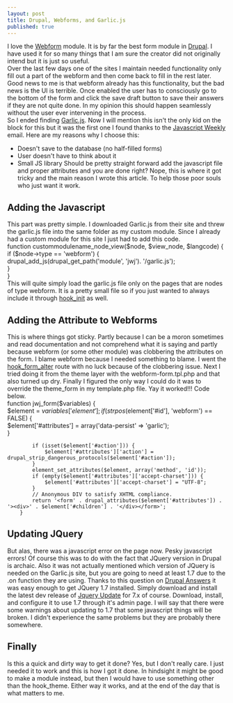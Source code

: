 ```yaml
---
layout: post
title: Drupal, Webforms, and Garlic.js
published: true
---
```

I love the [Webform](http://drupal.org/project/webform) module. It is by far the best form module in [Drupal](http://drupal.org/). I have used it for so many things that I am sure the creator did not originally intend but it is just so useful.  
Over the last few days one of the sites I maintain needed functionality only fill out a part of the webform and then come back to fill in the rest later. Good news to me is that webform already has this functionality, but the bad news is the UI is terrible. Once enabled the user has to consciously go to the bottom of the form and click the save draft button to save their answers if they are not quite done. In my opinion this should happen seamlessly without the user ever intervening in the process.  
So I ended finding [Garlic.js](http://garlicjs.org). Now I will mention this isn't the only kid on the block for this but it was the first one I found thanks to the [Javascript Weekly](http://javascriptweekly.com) email. Here are my reasons why I choose this:
* Doesn't save to the database (no half-filled forms)
* User doesn't have to think about it
* Small JS library
Should be pretty straight forward add the javascript file and proper attributes and you are done right? Nope, this is where it got tricky and the main reason I wrote this article. To help those poor souls who just want it work.

## Adding the Javascript
This part was pretty simple. I downloaded Garlic.js from their site and threw the garlic.js file into the same folder as my custom module. Since I already had a custom module for this site I just had to add this code.  
    function custommodulename_node_view($node, $view_node, $langcode) {  
	    if ($node->type == 'webform') {  
		  	drupal_add_js(drupal_get_path('module', 'jwj'). '/garlic.js');  
			}  
		}  
This will quite simply load the garlic.js file only on the pages that are nodes of type webform. It is a pretty small file so if you just wanted to always include it through [hook_init](http://api.drupal.org/api/drupal/modules!system!system.api.php/function/hook_init/7) as well.  

## Adding the Attribute to Webforms
This is where things got sticky. Partly because I can be a moron sometimes and read documentation and not comprehend what it is saying and partly because webform (or some other module) was clobbering the attributes on the form. I blame webform because I needed something to blame. I went the [hook_form_alter](http://api.drupal.org/api/drupal/modules!system!system.api.php/function/hook_form_alter/7) route with no luck because of the clobbering issue. Next I tried doing it from the theme layer with the webform-form.tpl.php and that also turned up dry. Finally I figured the only way I could do it was to override the theme_form in my template.php file. Yay it worked!!! Code below.  
    function jwj_form($variables) {  
			$element = $variables['element'];  
			if (strpos($element['#id'], 'webform') == FALSE) {  
				$element['#attributes'] = array('data-persist' => 'garlic');  
			}  
			  
			if (isset($element['#action'])) {
				$element['#attributes']['action'] = drupal_strip_dangerous_protocols($element['#action']);  
			}  
			element_set_attributes($element, array('method', 'id'));  
			if (empty($element['#attributes']['accept-charset'])) {  
				$element['#attributes']['accept-charset'] = "UTF-8";  
			}  
			// Anonymous DIV to satisfy XHTML compliance.  
			return '<form' . drupal_attributes($element['#attributes']) . '><div>' . $element['#children'] . '</div></form>';  
		}  

## Updating JQuery
But alas, there was a javascript error on the page now. Pesky javascript errors! Of course this was to do with the fact that JQuery version in Drupal is archaic. Also it was not actually mentioned which version of JQuery is needed on the Garlic.js site, but you are going to need at least 1.7 due to the .on function they are using. Thanks to this question on [Drupal Answers](http://drupal.stackexchange.com/questions/28820/how-do-i-update-jquery-to-the-latest-version-i-can-download/) it was easy enough to get JQuery 1.7 installed. Simply download and install the latest dev release of [Jquery Update](http://drupal.org/project/jquery_update) for 7.x of course. Download, install, and configure it to use 1.7 through it's admin page. 
I will say that there were some warnings about updating to 1.7 that some javascript things will be broken. I didn't experience the same problems but they are probably there somewhere.

## Finally
Is this a quick and dirty way to get it done? Yes, but I don't really care. I just needed it to work and this is how I got it done. In hindsight it might be good to make a module instead, but then I would have to use something other than the hook_theme. Either way it works, and at the end of the day that is what matters to me.